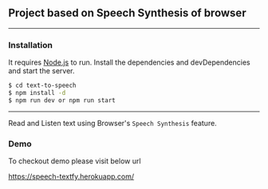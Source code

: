 ## Project based on Speech Synthesis of browser
--------------------------------------------------------------
### Installation

It requires [Node.js](https://nodejs.org/) to run.
Install the dependencies and devDependencies and start the server.

```sh
$ cd text-to-speech
$ npm install -d
$ npm run dev or npm run start
```
------

Read and Listen text using Browser's `Speech Synthesis` feature.

### Demo

To checkout demo please visit below url

https://speech-textfy.herokuapp.com/
